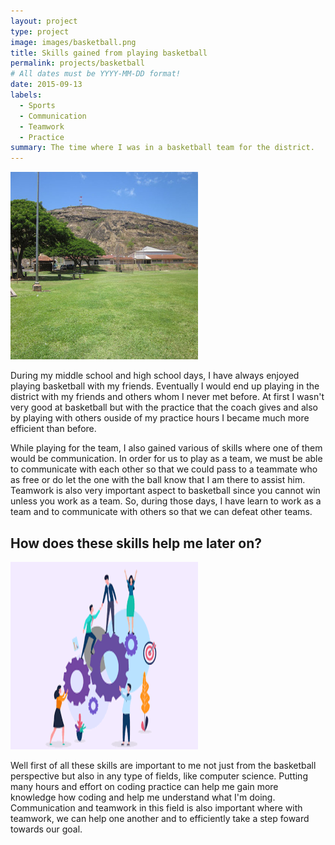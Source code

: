```yaml
---
layout: project
type: project
image: images/basketball.png
title: Skills gained from playing basketball
permalink: projects/basketball
# All dates must be YYYY-MM-DD format!
date: 2015-09-13
labels:
  - Sports
  - Communication
  - Teamwork
  - Practice
summary: The time where I was in a basketball team for the district.
---
```


<img class="ui image" src="/images/saltlake.png">

During my middle school and high school days, I have always enjoyed playing basketball with my friends. Eventually I would end up playing in the district with my friends and others whom I never met before. At first I wasn't very good at basketball but with the practice that the coach gives and also by playing with others ouside of my practice hours I became much more efficient than before. 

While playing for the team, I also gained various of skills where one of them would be communication. In order for us to play as a team, we must be able to communicate with each other so that we could pass to a teammate who as free or do let the one with the ball know that I am there to assist him. Teamwork is also very important aspect to basketball since you cannot win unless you work as a team. So, during those days, I have learn to work as a team and to communicate with others so that we can defeat other teams.

## How does these skills help me later on?

<img class="ui tiny left circular floated image" src="/images/teamwork.png">

Well first of all these skills are important to me not just from the basketball perspective but also in any type of fields, like computer science. Putting many hours and effort on coding practice can help me gain more knowledge how coding and help me understand what I'm doing. Communication and teamwork in this field is also important where with teamwork, we can help one another and to efficiently take a step foward towards our goal. 
